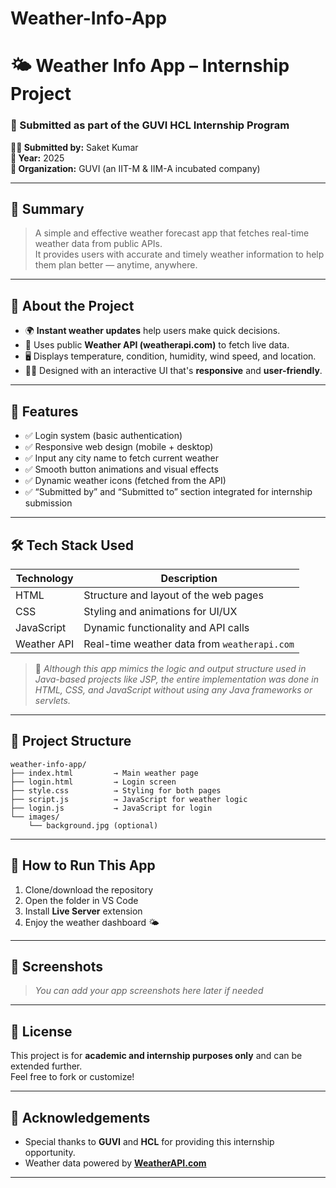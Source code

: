 # Weather-Info-App
# 🌤 Weather Info App – Internship Project

### 🔖 Submitted as part of the **GUVI HCL Internship Program**  
**🧑‍💻 Submitted by:** Saket Kumar  
**📅 Year:** 2025  
**🏢 Organization:** GUVI (an IIT-M & IIM-A incubated company)  

---

## 📌 Summary

> A simple and effective weather forecast app that fetches real-time weather data from public APIs.  
> It provides users with accurate and timely weather information to help them plan better — anytime, anywhere.

---

## 📖 About the Project

- 🌍 **Instant weather updates** help users make quick decisions.
- 🔗 Uses public **Weather API (weatherapi.com)** to fetch live data.
- 🖥️ Displays temperature, condition, humidity, wind speed, and location.
- 🧑‍🎓 Designed with an interactive UI that's **responsive** and **user-friendly**.

---

## 🚀 Features

- ✅ Login system (basic authentication)
- ✅ Responsive web design (mobile + desktop)
- ✅ Input any city name to fetch current weather
- ✅ Smooth button animations and visual effects
- ✅ Dynamic weather icons (fetched from the API)
- ✅ “Submitted by” and “Submitted to” section integrated for internship submission

---

## 🛠️ Tech Stack Used

| Technology | Description |
|------------|-------------|
| HTML       | Structure and layout of the web pages |
| CSS        | Styling and animations for UI/UX |
| JavaScript | Dynamic functionality and API calls |
| Weather API | Real-time weather data from `weatherapi.com` |

> 📝 *Although this app mimics the logic and output structure used in Java-based projects like JSP, the entire implementation was done in HTML, CSS, and JavaScript without using any Java frameworks or servlets.*

---

## 📂 Project Structure

```
weather-info-app/
├── index.html         → Main weather page
├── login.html         → Login screen
├── style.css          → Styling for both pages
├── script.js          → JavaScript for weather logic
├── login.js           → JavaScript for login
└── images/
    └── background.jpg (optional)
```

---

## 🧪 How to Run This App

1. Clone/download the repository
2. Open the folder in VS Code
3. Install **Live Server** extension
6. Enjoy the weather dashboard 🌤

---

## 📸 Screenshots

> _You can add your app screenshots here later if needed_

---

## 📃 License

This project is for **academic and internship purposes only** and can be extended further.  
Feel free to fork or customize!

---

## 🙌 Acknowledgements

- Special thanks to **GUVI** and **HCL** for providing this internship opportunity.
- Weather data powered by **[WeatherAPI.com](https://www.weatherapi.com/)**

---
